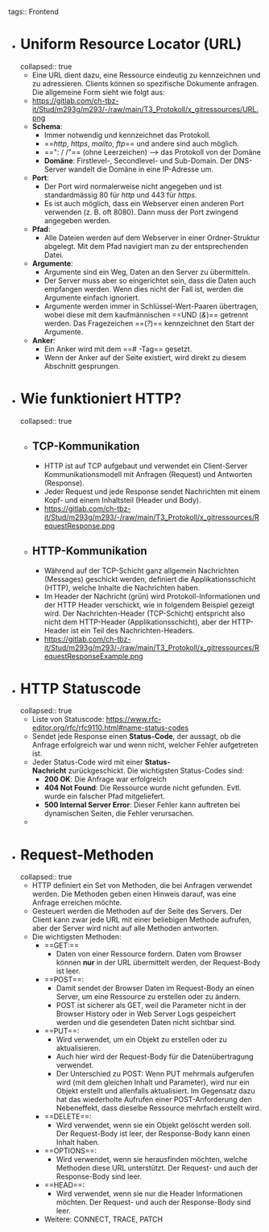 tags:: Frontend

- # Uniform Resource Locator (URL)
  collapsed:: true
	- Eine URL dient dazu, eine Ressource eindeutig zu kennzeichnen und zu adressieren. Clients können so spezifische Dokumente anfragen. Die allgemeine Form sieht wie folgt aus:
	- https://gitlab.com/ch-tbz-it/Stud/m293g/m293/-/raw/main/T3_Protokoll/x_gitressources/URL.png
	- **Schema**:
		- Immer notwendig und kennzeichnet das Protokoll.
		- ==*http*, *https*,  *mailto*, *ftp*== und andere sind auch möglich.
		- ==": / /"== (ohne Leerzeichen) --> das Protokoll von der Domäne
		- **Domäne**: Firstlevel-, Secondlevel- und Sub-Domain. Der DNS-Server wandelt die Domäne in eine IP-Adresse um.
	- **Port**:
		- Der Port wird normalerweise nicht angegeben und ist standardmässig 80 für *http* und 443 für *https*.
		- Es ist auch möglich, dass ein Webserver einen anderen Port verwenden (z. B. oft 8080). Dann muss der Port zwingend angegeben werden.
	- **Pfad**:
		- Alle Dateien werden auf dem Webserver in einer Ordner-Struktur abgelegt. Mit dem Pfad navigiert man zu der entsprechenden Datei.
	- **Argumente**:
		- Argumente sind ein Weg, Daten an den Server zu übermitteln.
		- Der Server muss aber so eingerichtet sein, dass die Daten auch empfangen werden. Wenn dies nicht der Fall ist, werden die Argumente einfach ignoriert.
		- Argumente werden immer in Schlüssel-Wert-Paaren übertragen, wobei diese mit dem kaufmännischen ==UND (*&*)== getrennt werden. Das Fragezeichen ==(*?*)== kennzeichnet den Start der Argumente.
	- **Anker**:
		- Ein Anker wird mit dem ==# -Tag== gesetzt.
		- Wenn der Anker auf der Seite existiert, wird direkt zu diesem Abschnitt gesprungen.
- # Wie funktioniert HTTP?
  collapsed:: true
	- ## TCP-Kommunikation
		- HTTP ist auf TCP aufgebaut und verwendet ein Client-Server Kommunikationsmodell mit Anfragen (Request) und Antworten (Response).
		- Jeder Request und jede Response sendet Nachrichten mit einem Kopf- und einem Inhaltsteil (Header und Body).
		- https://gitlab.com/ch-tbz-it/Stud/m293g/m293/-/raw/main/T3_Protokoll/x_gitressources/RequestResponse.png
	- ## HTTP-Kommunikation
		- Während auf der TCP-Schicht ganz allgemein Nachrichten (Messages) geschickt werden, definiert die Applikationsschicht (HTTP), welche Inhalte die Nachrichten haben.
		- Im Header der Nachricht (grün) wird Protokoll-Informationen und der HTTP Header verschickt, wie in folgendem Beispiel gezeigt wird. Der Nachrichten-Header (TCP-Schicht) entspricht also nicht dem HTTP-Header (Applikationsschicht), aber der HTTP-Header ist ein Teil des Nachrichten-Headers.
		- https://gitlab.com/ch-tbz-it/Stud/m293g/m293/-/raw/main/T3_Protokoll/x_gitressources/RequestResponseExample.png
- # HTTP Statuscode
  collapsed:: true
	- Liste von Statuscode: https://www.rfc-editor.org/rfc/rfc9110.html#name-status-codes
	- Sendet jede Response einen **Status-Code**, der aussagt, ob die Anfrage erfolgreich war und wenn nicht, welcher Fehler aufgetreten ist.
	- Jeder Status-Code wird mit einer **Status-Nachricht** zurückgeschickt. Die wichtigsten Status-Codes sind:
		- **200 OK**: Die Anfrage war erfolgreich
		- **404 Not Found**: Die Ressource wurde nicht gefunden. Evtl. wurde ein falscher Pfad mitgeliefert.
		- **500 Internal Server Error**: Dieser Fehler kann auftreten bei dynamischen Seiten, die Fehler verursachen.
	-
- # Request-Methoden
  collapsed:: true
	- HTTP definiert ein Set von Methoden, die bei Anfragen verwendet werden. Die Methoden geben einen Hinweis darauf, was eine Anfrage erreichen möchte.
	- Gesteuert werden die Methoden auf der Seite des Servers. Der Client kann zwar jede URL mit einer beliebigen Methode aufrufen, aber der Server wird nicht auf alle Methoden antworten.
	- Die wichtigsten Methoden:
		- ==GET:==
			- Daten von einer Ressource fordern. Daten vom Browser können **nur** in der URL übermittelt werden, der Request-Body ist leer.
		- ==POST==:
			- Damit sendet der Browser Daten im Request-Body an einen Server, um eine Ressource zu erstellen oder zu ändern.
			- POST ist sicherer als GET, weil die Parameter nicht in der Browser History oder in Web Server Logs gespeichert werden und die gesendeten Daten nicht sichtbar sind.
		- ==PUT==:
			- Wird verwendet, um ein Objekt zu erstellen oder zu aktualisieren.
			- Auch hier wird der Request-Body für die Datenübertragung verwendet.
			- Der Unterschied zu POST: Wenn PUT mehrmals aufgerufen wird (mit dem gleichen Inhalt und Parameter), wird nur ein Objekt erstellt und allenfalls aktualisiert. Im Gegensatz dazu hat das wiederholte Aufrufen einer POST-Anforderung den Nebeneffekt, dass dieselbe Ressource mehrfach erstellt wird.
		- ==DELETE==:
			- Wird verwendet, wenn sie ein Objekt gelöscht werden soll. Der Request-Body ist leer, der Response-Body kann einen Inhalt haben.
		- ==OPTIONS==:
			- Wird verwendet, wenn sie herausfinden möchten, welche Methoden diese URL unterstützt. Der Request- und auch der Response-Body sind leer.
		- ==HEAD==:
			- Wird verwendet, wenn sie nur die Header Informationen möchten. Der Request- und auch der Response-Body sind leer.
		- Weitere: CONNECT, TRACE, PATCH